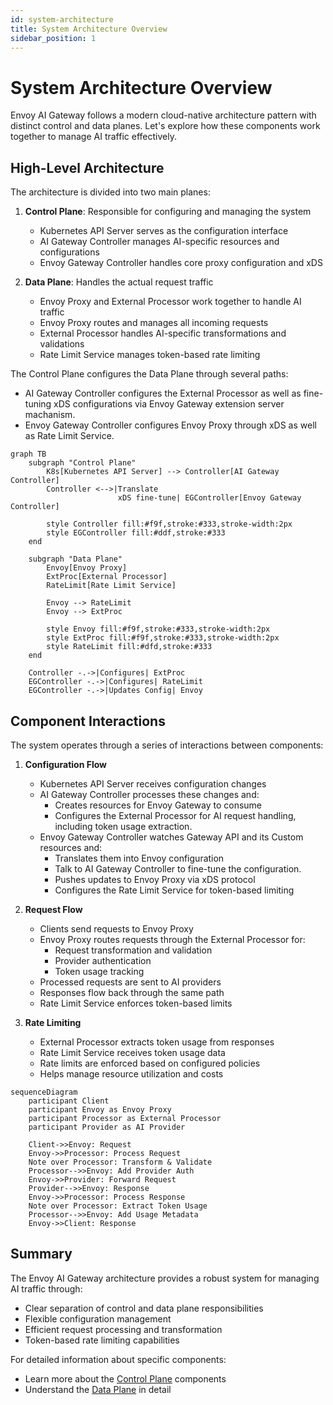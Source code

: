 ```yaml
---
id: system-architecture
title: System Architecture Overview
sidebar_position: 1
---
```


# System Architecture Overview

Envoy AI Gateway follows a modern cloud-native architecture pattern with distinct control and data planes. Let's explore how these components work together to manage AI traffic effectively.

## High-Level Architecture

The architecture is divided into two main planes:

1. **Control Plane**: Responsible for configuring and managing the system
   - Kubernetes API Server serves as the configuration interface
   - AI Gateway Controller manages AI-specific resources and configurations
   - Envoy Gateway Controller handles core proxy configuration and xDS

2. **Data Plane**: Handles the actual request traffic
   - Envoy Proxy and External Processor work together to handle AI traffic
   - Envoy Proxy routes and manages all incoming requests
   - External Processor handles AI-specific transformations and validations
   - Rate Limit Service manages token-based rate limiting

The Control Plane configures the Data Plane through several paths:
- AI Gateway Controller configures the External Processor as well as fine-tuning xDS configurations via Envoy Gateway extension server machanism.
- Envoy Gateway Controller configures Envoy Proxy through xDS as well as Rate Limit Service.

```mermaid
graph TB
    subgraph "Control Plane"
        K8s[Kubernetes API Server] --> Controller[AI Gateway Controller]
        Controller <-->|Translate
                        xDS fine-tune| EGController[Envoy Gateway Controller]

        style Controller fill:#f9f,stroke:#333,stroke-width:2px
        style EGController fill:#ddf,stroke:#333
    end

    subgraph "Data Plane"
        Envoy[Envoy Proxy]
        ExtProc[External Processor]
        RateLimit[Rate Limit Service]

        Envoy --> RateLimit
        Envoy --> ExtProc

        style Envoy fill:#f9f,stroke:#333,stroke-width:2px
        style ExtProc fill:#f9f,stroke:#333,stroke-width:2px
        style RateLimit fill:#dfd,stroke:#333
    end

    Controller -.->|Configures| ExtProc
    EGController -.->|Configures| RateLimit
    EGController -.->|Updates Config| Envoy
```

## Component Interactions

The system operates through a series of interactions between components:

1. **Configuration Flow**
   - Kubernetes API Server receives configuration changes
   - AI Gateway Controller processes these changes and:
     - Creates resources for Envoy Gateway to consume
     - Configures the External Processor for AI request handling, including token usage extraction.
   - Envoy Gateway Controller watches Gateway API and its Custom resources and:
     - Translates them into Envoy configuration
     - Talk to AI Gateway Controller to fine-tune the configuration.
     - Pushes updates to Envoy Proxy via xDS protocol
     - Configures the Rate Limit Service for token-based limiting

2. **Request Flow**
   - Clients send requests to Envoy Proxy
   - Envoy Proxy routes requests through the External Processor for:
     - Request transformation and validation
     - Provider authentication
     - Token usage tracking
   - Processed requests are sent to AI providers
   - Responses flow back through the same path
   - Rate Limit Service enforces token-based limits

3. **Rate Limiting**
   - External Processor extracts token usage from responses
   - Rate Limit Service receives token usage data
   - Rate limits are enforced based on configured policies
   - Helps manage resource utilization and costs

```mermaid
sequenceDiagram
    participant Client
    participant Envoy as Envoy Proxy
    participant Processor as External Processor
    participant Provider as AI Provider

    Client->>Envoy: Request
    Envoy->>Processor: Process Request
    Note over Processor: Transform & Validate
    Processor-->>Envoy: Add Provider Auth
    Envoy->>Provider: Forward Request
    Provider-->>Envoy: Response
    Envoy->>Processor: Process Response
    Note over Processor: Extract Token Usage
    Processor-->>Envoy: Add Usage Metadata
    Envoy->>Client: Response
```

## Summary

The Envoy AI Gateway architecture provides a robust system for managing AI traffic through:
- Clear separation of control and data plane responsibilities
- Flexible configuration management
- Efficient request processing and transformation
- Token-based rate limiting capabilities

For detailed information about specific components:
- Learn more about the [Control Plane](./control-plane.md) components
- Understand the [Data Plane](./data-plane.md) in detail
